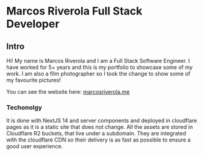 # Marcos Riverola Full Stack Developer

## Intro
Hi! My name is Marcos Riverola and I am a Full Stack Software Engineer. I have worked for 5+ years and this is my portfolio to showcase some of my work.
I am also a film photographer so I took the change to show some of my favourite pictures!

You can see the website here: [marcosriverola.me](https://www.marcosriverola.me)


### Techonolgy
It is done with NextJS 14 and server components and deployed in cloudflare pages as it is a static site that does not change. 
All the assets are stored in Cloudflare R2 buckets, that live under a subdomain. They are integrated with the cloudflare CDN so their delivery is as fast as possible
to ensure a good user experience. 
